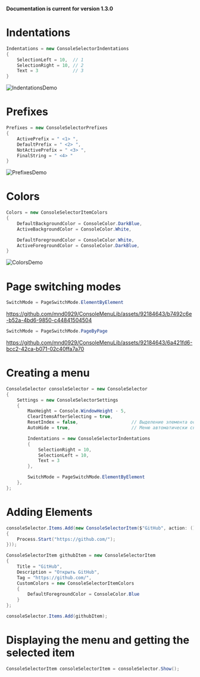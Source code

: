 **Documentation is current for version 1.3.0**

# Indentations

```csharp
Indentations = new ConsoleSelectorIndentations
{
    SelectionLeft = 10,  // 1
    SelectionRight = 10, // 2
    Text = 3             // 3
}
```
![IndentationsDemo](https://github.com/mnd0929/ConsoleMenuLib/assets/92184643/7b63caf3-d53b-446b-8ea2-12783da66224)

# Prefixes
```csharp
Prefixes = new ConsoleSelectorPrefixes 
{
    ActivePrefix = " <1> ",
    DefaultPrefix = " <2> ",
    NotActivePrefix = " <3> ",
    FinalString = " <4> "
}
```
![PrefixesDemo](https://github.com/mnd0929/ConsoleMenuLib/assets/92184643/e035c721-8216-4d40-bce4-28017c5a7f37)

# Colors
```csharp
Colors = new ConsoleSelectorItemColors
{
    DefaultBackgroundColor = ConsoleColor.DarkBlue,
    ActiveBackgroundColor = ConsoleColor.White,

    DefaultForegroundColor = ConsoleColor.White,
    ActiveForegroundColor = ConsoleColor.DarkBlue,
}
```
![ColorsDemo](https://github.com/mnd0929/ConsoleMenuLib/assets/92184643/c6cb92d1-b706-42a5-aa41-83979e0bf66c)


# Page switching modes

```csharp
SwitchMode = PageSwitchMode.ElementByElement
```
https://github.com/mnd0929/ConsoleMenuLib/assets/92184643/b7492c6e-b52a-4bd6-9850-c44841504504

```csharp
SwitchMode = PageSwitchMode.PageByPage
```
https://github.com/mnd0929/ConsoleMenuLib/assets/92184643/6a421fd6-bcc2-42ca-b071-02c40ffa7a70

# Creating a menu
```csharp
ConsoleSelector consoleSelector = new ConsoleSelector
{
    Settings = new ConsoleSelectorSettings
    {
        MaxHeight = Console.WindowHeight - 5,
        ClearItemsAfterSelecting = true,
        ResetIndex = false,                    // Выделение элемента остается после выбора
        AutoHide = true,                       // Меню автоматически скрывается с консоли после выбора

        Indentations = new ConsoleSelectorIndentations
        {
            SelectionRight = 10,
            SelectionLeft = 10,
            Text = 3
        },

        SwitchMode = PageSwitchMode.ElementByElement
    },
};
```


# Adding Elements
```csharp
consoleSelector.Items.Add(new ConsoleSelectorItem($"GitHub", action: () =>
{
    Process.Start("https://github.com/");
}));
```
```csharp
ConsoleSelectorItem githubItem = new ConsoleSelectorItem 
{
    Title = "GitHub",
    Description = "Открыть GitHub",
    Tag = "https://github.com/",
    CustomColors = new ConsoleSelectorItemColors
    {
        DefaultForegroundColor = ConsoleColor.Blue
    }
};

consoleSelector.Items.Add(githubItem);
```


# Displaying the menu and getting the selected item
```csharp
ConsoleSelectorItem consoleSelectorItem = consoleSelector.Show();
```
